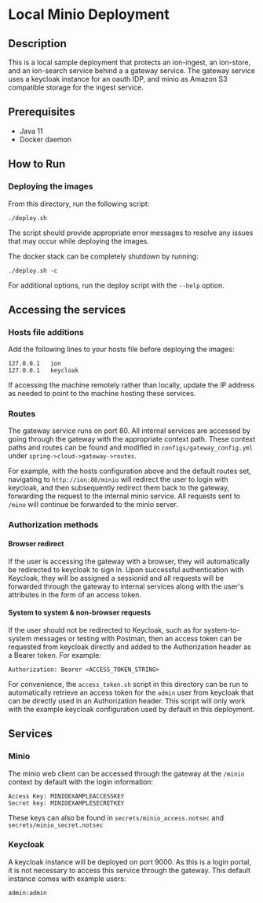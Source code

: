 # Local Minio Deployment

## Description
This is a local sample deployment that protects an ion-ingest, an ion-store, and an ion-search service behind a
a gateway service. The gateway service uses a keycloak instance for an oauth IDP, and minio as
Amazon S3 compatible storage for the ingest service.

## Prerequisites
* Java 11
* Docker daemon

## How to Run
### Deploying the images
From this directory, run the following script:
```
./deploy.sh
```
The script should provide appropriate error messages to resolve any issues that may occur while deploying the images.

The docker stack can be completely shutdown by running:
```
./deploy.sh -c
```

For additional options, run the deploy script with the `--help` option.

## Accessing the services
### Hosts file additions
Add the following lines to your hosts file before deploying the images:
```
127.0.0.1	ion
127.0.0.1	keycloak
```
If accessing the machine remotely rather than locally, update the IP address as needed to point to the machine
hosting these services.

### Routes
The gateway service runs on port 80. All internal services are accessed by going through the gateway with the
appropriate context path. These context paths and routes can be found and modified in `configs/gateway_config.yml`
under `spring->cloud->gateway->routes`.

For example, with the hosts configuration above and the default routes set, navigating to `http://ion:80/minio` will
redirect the user to login with keycloak, and then subsequently redirect them back to the gateway, forwarding the
request to the internal minio service. All requests sent to `/mino` will continue be forwarded to the minio server.

### Authorization methods
#### Browser redirect
If the user is accessing the gateway with a browser, they will automatically be redirected to keycloak to sign in.
Upon successful authentication with Keycloak, they will be assigned a sessionid and all requests will be forwarded
through the gateway to internal services along with the user's attributes in the form of an access token.

#### System to system & non-browser requests
If the user should not be redirected to Keycloak, such as for system-to-system messages or testing with Postman, then
an access token can be requested from keycloak directly and added to the Authorization header as a Bearer token.
For example:
```
Authorization: Bearer <ACCESS_TOKEN_STRING>
```
For convenience, the `access_token.sh` script in this directory can be run to automatically retrieve an access token
for the `admin` user from keycloak that can be directly used in an Authorization header. This script will only work
with the example keycloak configuration used by default in this deployment.

## Services

### Minio
The minio web client can be accessed through the gateway at the `/minio` context by default with the login
information:
```
Access Key: MINIOEXAMPLEACCESSKEY
Secret key: MINIOEXAMPLESECRETKEY
```
These keys can also be found in `secrets/minio_access.notsec` and `secrets/minio_secret.notsec`

### Keycloak
A keycloak instance will be deployed on port 9000. As this is a login portal, it is not necessary to access this
service through the gateway. This default instance comes with example users:
```
admin:admin
```
